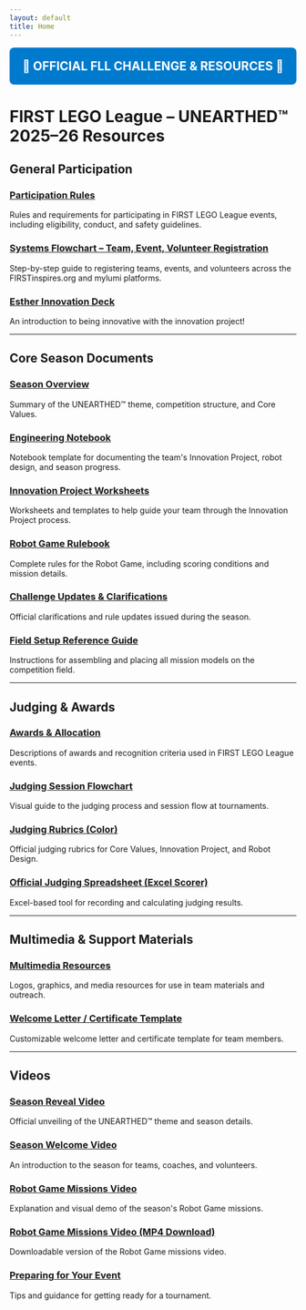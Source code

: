 ```yaml
---
layout: default
title: Home
---
```


<div style="background-color: #007acc; color: white; padding: 20px; margin-bottom: 30px; text-align: center; border-radius: 8px;">
  <h2 style="margin: 0; font-size: 1.5em;">
    🔗 <a href="https://creations.mtdv.me/videos/fll-unearthed-video" style="color: white; text-decoration: none; font-weight: bold;">OFFICIAL FLL CHALLENGE & RESOURCES</a> 🔗
  </h2>
</div>

# FIRST LEGO League – UNEARTHED™ 2025–26 Resources

## General Participation

### [Participation Rules](https://firstinspires.blob.core.windows.net/fll/challenge/2024-25/fll-challenge-submerged-participation-rules.pdf)
Rules and requirements for participating in FIRST LEGO League events, including eligibility, conduct, and safety guidelines.

### [Systems Flowchart – Team, Event, Volunteer Registration](https://drive.google.com/file/d/1fOU9S4MvaMfxEhEQgodrbr0RNduwFCIb/view)
Step-by-step guide to registering teams, events, and volunteers across the FIRSTinspires.org and mylumi platforms.

### [Esther Innovation Deck](https://docs.google.com/presentation/d/1nFXz6UaNS1u6l3MYtT1AiZZHcRHkyUzDXeJlXl7EKAU/edit?slide=id.g36be348cf6e_0_18#slide=id.g36be348cf6e_0_18)
An introduction to being innovative with the innovation project!



---

## Core Season Documents

### [Season Overview](https://firstinspires.blob.core.windows.net/fll/challenge/2025-26/fll-challenge-unearthed-season-overview.pdf)
Summary of the UNEARTHED™ theme, competition structure, and Core Values.

### [Engineering Notebook](https://firstinspires.blob.core.windows.net/fll/challenge/2025-26/fll-challenge-unearthed-en.pdf)
Notebook template for documenting the team's Innovation Project, robot design, and season progress.

### [Innovation Project Worksheets](https://docs.google.com/presentation/d/1FzwarsVui1aHNld41dREQT0h-MdO2Zq48Fb6U-nSf3A/edit?slide=id.g867d32a2c2_1_168#slide=id.g867d32a2c2_1_168)
Worksheets and templates to help guide your team through the Innovation Project process.

### [Robot Game Rulebook](https://firstinspires.blob.core.windows.net/fll/challenge/2025-26/fll-challenge-unearthed-rgr.pdf)
Complete rules for the Robot Game, including scoring conditions and mission details.

### [Challenge Updates & Clarifications](https://firstinspires.blob.core.windows.net/fll/challenge/2025-26/fll-challenge-unearthed-challenge-updates.pdf)
Official clarifications and rule updates issued during the season.

### [Field Setup Reference Guide](https://firstinspires.blob.core.windows.net/fll/challenge/2025-26/fll-challenge-unearthed-field-setup-reference-guide.pdf)
Instructions for assembling and placing all mission models on the competition field.

---

## Judging & Awards

### [Awards & Allocation](https://firstinspires.blob.core.windows.net/fll/challenge/2025-26/fll-challenge-unearthed-awards.pdf)
Descriptions of awards and recognition criteria used in FIRST LEGO League events.

### [Judging Session Flowchart](https://firstinspires.blob.core.windows.net/fll/challenge/2025-26/fll-challenge-unearthed-judging-session-flowchart.pdf)
Visual guide to the judging process and session flow at tournaments.

### [Judging Rubrics (Color)](https://firstinspires.blob.core.windows.net/fll/challenge/2025-26/fll-challenge-unearthed-rubrics-color.pdf)
Official judging rubrics for Core Values, Innovation Project, and Robot Design.

### [Official Judging Spreadsheet (Excel Scorer)](https://firstinspires.blob.core.windows.net/fll/challenge/2025-26/fll-challenge-unearthed-excel-scorer.xlsm)
Excel-based tool for recording and calculating judging results.

---

## Multimedia & Support Materials

### [Multimedia Resources](https://firstinspires.blob.core.windows.net/fll/challenge/2025-26/fll-challenge-unearthed-multimedia-resources.pdf)
Logos, graphics, and media resources for use in team materials and outreach.

### [Welcome Letter / Certificate Template](https://firstinspires.blob.core.windows.net/fll/challenge/2025-26/fll-challenge-unearthed-welcome-certificate-letter.pptx)
Customizable welcome letter and certificate template for team members.

---

## Videos

### [Season Reveal Video](https://youtu.be/exWkcUBS0j8?si=iBuccvzflOIHoSUw)
Official unveiling of the UNEARTHED™ theme and season details.

### [Season Welcome Video](https://youtu.be/PlJ51XUoP-Q)
An introduction to the season for teams, coaches, and volunteers.

### [Robot Game Missions Video](https://youtu.be/ErDj8myI_Tg)
Explanation and visual demo of the season's Robot Game missions.

### [Robot Game Missions Video (MP4 Download)](https://firstinspires.blob.core.windows.net/fll/challenge/2025-26/fll-challenge-unearthed-robot-game-missions-video.mp4)
Downloadable version of the Robot Game missions video.

### [Preparing for Your Event](https://youtu.be/OTmQigVHNMg)
Tips and guidance for getting ready for a tournament.